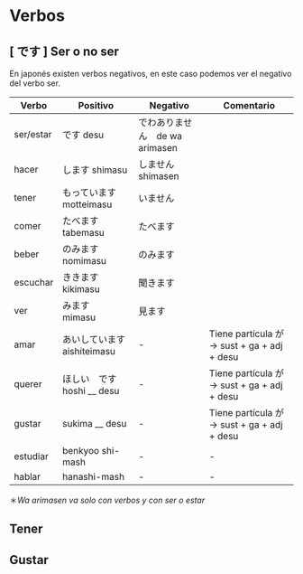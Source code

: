 # Verbos

## [ です ] Ser o no ser

En japonés existen verbos negativos, en este caso podemos ver el negativo del verbo ser.

| Verbo | Positivo | Negativo | Comentario |
| - | - | - | - |
| ser/estar | です desu | でわありません　de wa arimasen | |
| hacer | します shimasu | しません　shimasen | |
| tener | もっています motteimasu | いません | |
| comer | たべます tabemasu | たべます | |
| beber | のみます nomimasu | のみます | |
| escuchar | ききます kikimasu | 聞きます | |
| ver | みます　mimasu | 見ます | |
| amar | あいしています aishiteimasu | - | Tiene partícula が -> sust + ga + adj + desu |
| querer | ほしい　です hoshi __ desu | - | Tiene partícula が -> sust + ga + adj + desu |
| gustar | sukima __ desu | - | Tiene partícula が -> sust + ga + adj + desu |
| estudiar | benkyoo shi-mash | - | - |
| hablar | hanashi-mash | - | - |


＊*Wa arimasen va solo con verbos y con ser o estar*


## Tener



## Gustar


